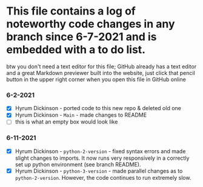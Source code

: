 # This file contains a log of noteworthy code changes in any branch since 6-7-2021 and is embedded with a to do list.
btw you don't need a text editor for this file; GitHub already has a text editor and a great Markdown previewer built into the website,
just click that pencil button in the upper right corner when you open this file in GitHub online

### 6-2-2021
- [X] Hyrum Dickinson - ported code to this new repo & deleted old one
- [X] Hyrum Dickinson - `Main` - made changes to README
- [ ] this is what an empty box would look like

### 6-11-2021
- [X] Hyrum Dickinson - `python-2-version` - fixed syntax errors and made slight changes to imports. It now runs very responsively in a correctly set up python environment (see branch README). 
- [X] Hyrum Dickinson - `python-3-version` - made parallel changes as to `python-2-version`. However, the code continues to run extremely slow. 
